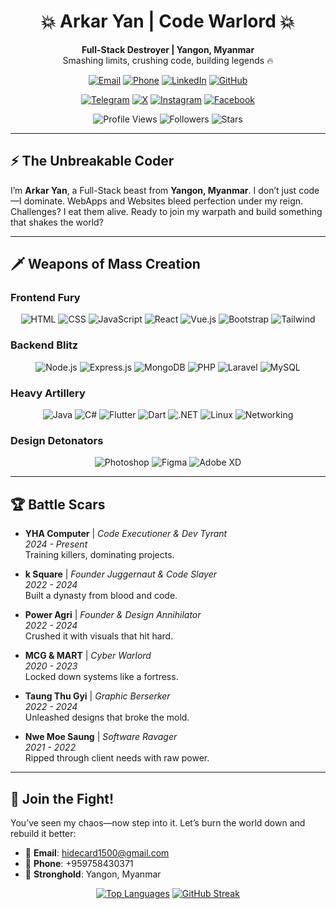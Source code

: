 <h1 align="center">💥 Arkar Yan | Code Warlord 💥</h1>

<p align="center">
  <strong>Full-Stack Destroyer | Yangon, Myanmar</strong><br>
  Smashing limits, crushing code, building legends 🔥
</p>

<p align="center">
  <a href="mailto:hidecard1500@gmail.com"><img src="https://img.shields.io/badge/Email-hidecard1500@gmail.com-D14836?style=for-the-badge&labelColor=1a1a1a&logo=gmail&logoColor=white" alt="Email"/></a>
  <a href="tel:+959758430371"><img src="https://img.shields.io/badge/WhatsApp-+959758430371-25D366?style=for-the-badge&labelColor=1a1a1a&logo=whatsapp&logoColor=white" alt="Phone"/></a>
  <a href="https://www.linkedin.com/in/arkar-yan-6128a0291/" target="_blank"><img src="https://img.shields.io/badge/LinkedIn-ArkarYan-0077B5?style=for-the-badge&labelColor=1a1a1a&logo=linkedin&logoColor=white" alt="LinkedIn"/></a>
  <a href="https://github.com/hidecard" target="_blank"><img src="https://img.shields.io/badge/GitHub-ArkarYan-181717?style=for-the-badge&labelColor=1a1a1a&logo=github&logoColor=white" alt="GitHub"/></a>
</p>
<p align="center">
  <a href="https://t.me/hidecard1" target="_blank"><img src="https://img.shields.io/badge/Telegram-ArkarYan-0088CC?style=for-the-badge&labelColor=1a1a1a&logo=telegram&logoColor=white" alt="Telegram"/></a>
  <a href="https://x.com/hidecard969" target="_blank"><img src="https://img.shields.io/badge/X-ArkarYan-000000?style=for-the-badge&labelColor=1a1a1a&logo=x&logoColor=white" alt="X"/></a>
  <a href="https://www.instagram.com/hidecard" target="_blank"><img src="https://img.shields.io/badge/Instagram-ArkarYan-E4405F?style=for-the-badge&labelColor=1a1a1a&logo=instagram&logoColor=white" alt="Instagram"/></a>
  <a href="https://www.facebook.com/hidecard969" target="_blank"><img src="https://img.shields.io/badge/Facebook-ArkarYan-1877F2?style=for-the-badge&labelColor=1a1a1a&logo=facebook&logoColor=white" alt="Facebook"/></a>
</p>

<p align="center">
  <img src="https://komarev.com/ghpvc/?username=hidecard&color=red&style=for-the-badge&label=VISITS" alt="Profile Views"/>
  <img src="https://img.shields.io/github/followers/hidecard?label=Followers&style=social&color=crimson" alt="Followers"/>
  <img src="https://img.shields.io/github/stars/hidecard?label=Stars&style=social&color=orange" alt="Stars"/>
</p>

---

## ⚡ The Unbreakable Coder
I’m **Arkar Yan**, a Full-Stack beast from **Yangon, Myanmar**. I don’t just code—I dominate. WebApps and Websites bleed perfection under my reign. Challenges? I eat them alive. Ready to join my warpath and build something that shakes the world?

---

## 🗡️ Weapons of Mass Creation
### Frontend Fury
<p align="center">
  <img src="https://img.shields.io/badge/HTML5-E34F26?style=for-the-badge&labelColor=1a1a1a&logo=html5&logoColor=white" alt="HTML"/>
  <img src="https://img.shields.io/badge/CSS3-1572B6?style=for-the-badge&labelColor=1a1a1a&logo=css3&logoColor=white" alt="CSS"/>
  <img src="https://img.shields.io/badge/JavaScript-F7DF1E?style=for-the-badge&labelColor=1a1a1a&logo=javascript&logoColor=white" alt="JavaScript"/>
  <img src="https://img.shields.io/badge/React-61DAFB?style=for-the-badge&labelColor=1a1a1a&logo=react&logoColor=white" alt="React"/>
  <img src="https://img.shields.io/badge/Vue.js-4FC08D?style=for-the-badge&labelColor=1a1a1a&logo=vue.js&logoColor=white" alt="Vue.js"/>
  <img src="https://img.shields.io/badge/Bootstrap-7952B3?style=for-the-badge&labelColor=1a1a1a&logo=bootstrap&logoColor=white" alt="Bootstrap"/>
  <img src="https://img.shields.io/badge/Tailwind-38B2AC?style=for-the-badge&labelColor=1a1a1a&logo=tailwind-css&logoColor=white" alt="Tailwind"/>
</p>

### Backend Blitz
<p align="center">
  <img src="https://img.shields.io/badge/Node.js-339933?style=for-the-badge&labelColor=1a1a1a&logo=node.js&logoColor=white" alt="Node.js"/>
  <img src="https://img.shields.io/badge/Express.js-000000?style=for-the-badge&labelColor=1a1a1a&logo=express&logoColor=white" alt="Express.js"/>
  <img src="https://img.shields.io/badge/MongoDB-47A248?style=for-the-badge&labelColor=1a1a1a&logo=mongodb&logoColor=white" alt="MongoDB"/>
  <img src="https://img.shields.io/badge/PHP-777BB4?style=for-the-badge&labelColor=1a1a1a&logo=php&logoColor=white" alt="PHP"/>
  <img src="https://img.shields.io/badge/Laravel-FF2D20?style=for-the-badge&labelColor=1a1a1a&logo=laravel&logoColor=white" alt="Laravel"/>
  <img src="https://img.shields.io/badge/MySQL-4479A1?style=for-the-badge&labelColor=1a1a1a&logo=mysql&logoColor=white" alt="MySQL"/>
</p>

### Heavy Artillery
<p align="center">
  <img src="https://img.shields.io/badge/Java-007396?style=for-the-badge&labelColor=1a1a1a&logo=java&logoColor=white" alt="Java"/>
  <img src="https://img.shields.io/badge/C%23-239120?style=for-the-badge&labelColor=1a1a1a&logo=c-sharp&logoColor=white" alt="C#"/>
  <img src="https://img.shields.io/badge/Flutter-02569B?style=for-the-badge&labelColor=1a1a1a&logo=flutter&logoColor=white" alt="Flutter"/>
  <img src="https://img.shields.io/badge/Dart-0175C2?style=for-the-badge&labelColor=1a1a1a&logo=dart&logoColor=white" alt="Dart"/>
  <img src="https://img.shields.io/badge/.NET-512BD4?style=for-the-badge&labelColor=1a1a1a&logo=dotnet&logoColor=white" alt=".NET"/>
  <img src="https://img.shields.io/badge/Linux-FCC624?style=for-the-badge&labelColor=1a1a1a&logo=linux&logoColor=black" alt="Linux"/>
  <img src="https://img.shields.io/badge/Networking-FF6F61?style=for-the-badge&labelColor=1a1a1a&logo=cisco&logoColor=white" alt="Networking"/>
</p>

### Design Detonators
<p align="center">
  <img src="https://img.shields.io/badge/Photoshop-31A8FF?style=for-the-badge&labelColor=1a1a1a&logo=adobe-photoshop&logoColor=white" alt="Photoshop"/>
  <img src="https://img.shields.io/badge/Figma-F24E1E?style=for-the-badge&labelColor=1a1a1a&logo=figma&logoColor=white" alt="Figma"/>
  <img src="https://img.shields.io/badge/Adobe_XD-FF61F6?style=for-the-badge&labelColor=1a1a1a&logo=adobe-xd&logoColor=white" alt="Adobe XD"/>
</p>

---

## 🏆 Battle Scars
- **YHA Computer** | *Code Executioner & Dev Tyrant*  
  *2024 - Present*  
  Training killers, dominating projects.

- **k Square** | *Founder Juggernaut & Code Slayer*  
  *2022 - 2024*  
  Built a dynasty from blood and code.

- **Power Agri** | *Founder & Design Annihilator*  
  *2022 - 2024*  
  Crushed it with visuals that hit hard.

- **MCG & MART** | *Cyber Warlord*  
  *2020 - 2023*  
  Locked down systems like a fortress.

- **Taung Thu Gyi** | *Graphic Berserker*  
  *2022 - 2024*  
  Unleashed designs that broke the mold.

- **Nwe Moe Saung** | *Software Ravager*  
  *2021 - 2022*  
  Ripped through client needs with raw power.


---

## 🌋 Join the Fight!
You’ve seen my chaos—now step into it. Let’s burn the world down and rebuild it better:

- 📧 **Email**: [hidecard1500@gmail.com](mailto:hidecard1500@gmail.com)  
- 📱 **Phone**: +959758430371  
- 📍 **Stronghold**: Yangon, Myanmar  

<p align="center">
  <a href="https://github.com/hidecard"><img src="https://github-readme-stats.vercel.app/api/top-langs/?username=hidecard&layout=compact&theme=gruvbox&hide_border=true&bg_color=282828" alt="Top Languages"/></a>
  <a href="https://github.com/hidecard"><img src="https://github-readme-streak-stats.herokuapp.com/?user=hidecard&theme=gruvbox&hide_border=true&background=282828" alt="GitHub Streak"/></a>
</p>
